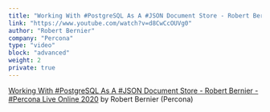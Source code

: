 ```yaml
---
title: "Working With #PostgreSQL As A #JSON Document Store - Robert Bernier - #Percona Live Online 2020"
link: "https://www.youtube.com/watch?v=d8CwCcOUVg0"
author: "Robert Bernier"
company: "Percona"
type: "video"
block: "advanced"
weight: 2
private: true
---
```

[Working With #PostgreSQL As A #JSON Document Store - Robert Bernier - #Percona Live Online 2020](https://www.youtube.com/watch?v=d8CwCcOUVg0) by Robert Bernier (Percona)